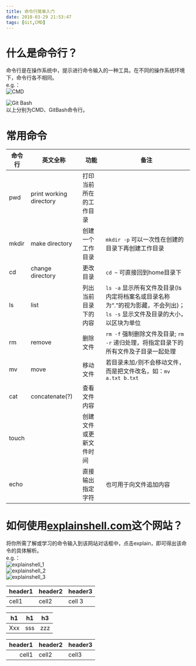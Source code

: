 ```yaml
---
title: 命令行简单入门
date: 2018-03-29 21:53:47
tags: [Git,CMD] 
---
```

# 什么是命令行？
命令行是在操作系统中，提示进行命令输入的一种工具。在不同的操作系统环境下，命令行各不相同。  
e.g.：  
![CMD](http://p69er22kd.bkt.clouddn.com/cmd.png) 
<!-- more -->  
 ![Git Bash](http://p69er22kd.bkt.clouddn.com/gitbash.png)  
以上分别为CMD、GitBash命令行。
# 常用命令
| 命令行 | 英文全称                 | 功能                | 备注 |  
| ----- | ----------------------- | -----------------  | --- |
| pwd   | print working directory | 打印当前所在的工作目录 |     |  
| mkdir | make directory          | 创建一个工作目录      | `mkdir -p` 可以一次性在创建的目录下再创建工作目录 |  
| cd    | change directory        | 更改目录             | `cd ~` 可直接回到home目录下 |  
| ls    | list                    | 列出当前目录下的内容   | `ls -a` 显示所有文件及目录(ls内定将档案名或目录名称为“.”的视为影藏，不会列出)；`ls -s` 显示文件及目录的大小，以区块为单位 |  
| rm    | remove                  | 删除文件             | `rm -f` 强制删除文件及目录; `rm -r` 递归处理，将指定目录下的所有文件及子目录一起处理 |  
| mv    | move                    | 移动文件             | 若目录未加`/`则不会移动文件，而是把文件改名，如：`mv a.txt b.txt`  |  
| cat   | concatenate(?)          | 查看文件内容          |  |  
| touch |                         | 创建文件或更新文件时间  |  |  
| echo  |                         | 直接输出指定字符       | 也可用于向文件追加内容 |  
# 如何使用[explainshell.com](https://explainshell.com/)这个网站？
将你所需了解或学习的命令输入到该网站对话框中，点击explain，即可得出该命令的具体解析。  
e.g.：  
![explainshell_1](http://p69er22kd.bkt.clouddn.com/explainshell_1.png)  
![explainshell_2](http://p69er22kd.bkt.clouddn.com/explainshell_2.png)  
![explainshell_3](http://p69er22kd.bkt.clouddn.com/explainshell_3.png)  

| header1 | header2 | header3 |
| ------- | ------- | ------ |
| cell1 | cell2 | cell 3 |

h1|h1|h3
-|-|-
Xxx|sss|zzz

| header1 | header2 | header3 |
| ---: | :--- | :--- |
| cell1 | cell2 | cell3 | 